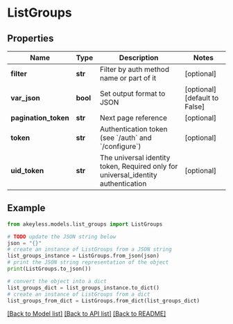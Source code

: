 # ListGroups


## Properties

Name | Type | Description | Notes
------------ | ------------- | ------------- | -------------
**filter** | **str** | Filter by auth method name or part of it | [optional] 
**var_json** | **bool** | Set output format to JSON | [optional] [default to False]
**pagination_token** | **str** | Next page reference | [optional] 
**token** | **str** | Authentication token (see &#x60;/auth&#x60; and &#x60;/configure&#x60;) | [optional] 
**uid_token** | **str** | The universal identity token, Required only for universal_identity authentication | [optional] 

## Example

```python
from akeyless.models.list_groups import ListGroups

# TODO update the JSON string below
json = "{}"
# create an instance of ListGroups from a JSON string
list_groups_instance = ListGroups.from_json(json)
# print the JSON string representation of the object
print(ListGroups.to_json())

# convert the object into a dict
list_groups_dict = list_groups_instance.to_dict()
# create an instance of ListGroups from a dict
list_groups_from_dict = ListGroups.from_dict(list_groups_dict)
```
[[Back to Model list]](../README.md#documentation-for-models) [[Back to API list]](../README.md#documentation-for-api-endpoints) [[Back to README]](../README.md)


